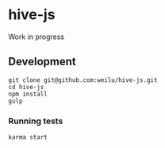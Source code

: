 hive-js
=======

Work in progress

## Development

    git clone git@github.com:weilu/hive-js.git
    cd hive-js
    npm install
    gulp

### Running tests

    karma start
